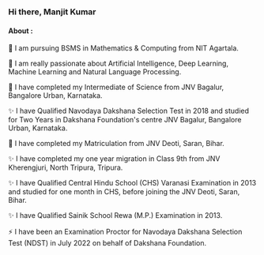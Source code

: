 ### Hi there, Manjit Kumar
#### About :
🔭 I am pursuing BSMS in Mathematics & Computing from NIT Agartala.

🔭 I am really passionate about Artificial Intelligence, Deep Learning, Machine Learning and Natural Language Processing.

🔭 I have completed my Intermediate of Science from JNV Bagalur, Bangalore Urban, Karnataka.

✨ I have Qualified Navodaya Dakshana Selection Test in 2018 and studied for Two Years in Dakshana Foundation's centre JNV Bagalur, Bangalore Urban, Karnataka.

🔭 I have completed my Matriculation from JNV Deoti, Saran, Bihar.

✨ I have completed my one year migration in Class 9th from JNV Kherengjuri, North Tripura, Tripura.

✨ I have Qualified Central Hindu School (CHS) Varanasi Examination in 2013 and studied for one month in CHS, before joining the JNV Deoti, Saran, Bihar.

✨ I have Qualified Sainik School Rewa (M.P.) Examination in 2013.

⚡ I have been an Examination Proctor for Navodaya Dakshana Selection Test (NDST) in July 2022 on behalf of Dakshana Foundation.

<!--
**manjit102/manjit102** is a ✨ _special_ ✨ repository because its `README.md` (this file) appears on your GitHub profile.

Here are some ideas to get you started:

- 🔭 I’m currently working on 
- 🌱 I’m currently learning ...
- 👯 I’m looking to collaborate on ...
- 🤔 I’m looking for help with ...
- 💬 Ask me about ...
- 📫 How to reach me: ...
- 😄 Pronouns: ...
- ⚡ Fun fact: ...
-->
